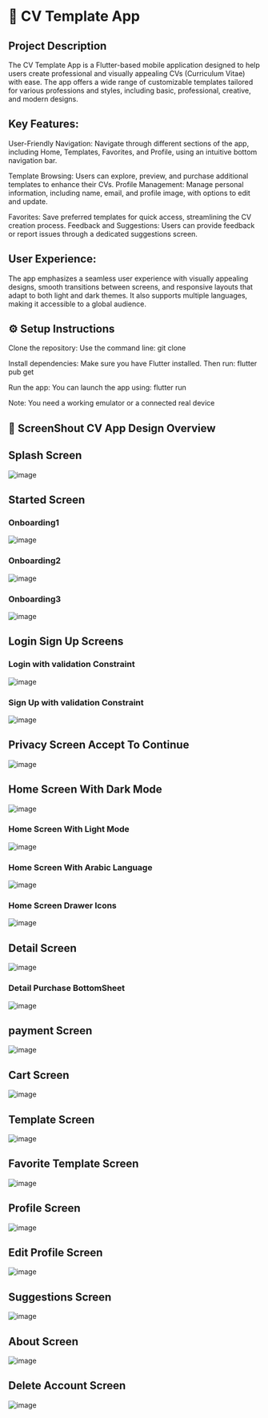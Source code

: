 # 📝 CV Template App

## Project Description
The CV Template App is a Flutter-based mobile application designed to help users create professional and visually appealing CVs (Curriculum Vitae) with ease. The app offers a wide range of customizable templates tailored for various professions and styles, including basic, professional, creative, and modern designs.

## Key Features:
User-Friendly Navigation: Navigate through different sections of the app, including Home, Templates, Favorites, and Profile, using an intuitive bottom navigation bar.

Template Browsing: Users can explore, preview, and purchase additional templates to enhance their CVs.
Profile Management: Manage personal information, including name, email, and profile image, with options to edit and update.

Favorites: Save preferred templates for quick access, streamlining the CV creation process.
Feedback and Suggestions: Users can provide feedback or report issues through a dedicated suggestions screen.

## User Experience:
The app emphasizes a seamless user experience with visually appealing designs, smooth transitions between screens, and responsive layouts that adapt to both light and dark themes. It also supports multiple languages, making it accessible to a global audience.


## ⚙️ Setup Instructions
Clone the repository: Use the command line: git clone <Your Repository Path>

Install dependencies: Make sure you have Flutter installed. Then run: flutter pub get

Run the app: You can launch the app using: flutter run

Note: You need a working emulator or a connected real device


 ## 📱 ScreenShout CV App Design Overview
 
## Splash Screen

![image](https://github.com/user-attachments/assets/9cd348ea-7ccf-4555-acc1-0e2991bd9f12)

## Started Screen

### Onboarding1

![image](https://github.com/user-attachments/assets/0e602fe2-e7b5-474d-88a6-bbc3ff9a8639)


### Onboarding2

![image](https://github.com/user-attachments/assets/56038cca-6e12-4b18-80d1-77596bc70f68)


### Onboarding3

![image](https://github.com/user-attachments/assets/7f37d188-5d54-4bdd-9d4c-5732d3abab5f)


## Login Sign Up Screens

### Login with validation Constraint

![image](https://github.com/user-attachments/assets/014f2db6-6a51-414f-a98f-605baeffdb55)

### Sign Up with validation Constraint

![image](https://github.com/user-attachments/assets/37b69c17-a496-46cc-a693-4ef619395016)

## Privacy Screen Accept To Continue

![image](https://github.com/user-attachments/assets/66eea7df-904c-47da-ba2e-7f334fc570b1)


## Home Screen With Dark Mode
![image](https://github.com/user-attachments/assets/c866ec51-30ca-4c7a-bba9-d06ce5c9c860)

### Home Screen With Light Mode
![image](https://github.com/user-attachments/assets/ce4a447d-d6b0-4ddf-b541-1daf021caace)

### Home Screen With Arabic Language

![image](https://github.com/user-attachments/assets/8b5177d2-d61c-41cd-9547-c5c8851ef747)

### Home Screen Drawer Icons

![image](https://github.com/user-attachments/assets/8844299e-94bd-475f-b611-b0592cefc9a1)


## Detail Screen

![image](https://github.com/user-attachments/assets/aa1b5cfb-ff67-4fe7-a902-caf8f6175f7c)

### Detail Purchase BottomSheet 

![image](https://github.com/user-attachments/assets/3d01d3da-9651-4342-875f-ac7d15e1ed19)


## payment Screen
![image](https://github.com/user-attachments/assets/317bfc4e-e179-4bc6-8e3a-347ed9cc605f)

## Cart Screen

![image](https://github.com/user-attachments/assets/d4ab4970-387b-431e-9f2a-dfebd54804ff)


## Template Screen

![image](https://github.com/user-attachments/assets/90b89084-bed3-4e42-89ab-2b047ec45dd7)


## Favorite Template Screen

![image](https://github.com/user-attachments/assets/2464cd67-5e11-4219-8f0f-bab344ca9fab)


##  Profile Screen

![image](https://github.com/user-attachments/assets/4f81a27f-85c9-44e0-9102-7473a8d3d5a6)

##  Edit Profile Screen

![image](https://github.com/user-attachments/assets/ad5456ec-5fc7-467a-9543-60b97850b046)

## Suggestions Screen
![image](https://github.com/user-attachments/assets/5c42a849-7347-40c8-896b-503b683e41b6)

## About Screen

![image](https://github.com/user-attachments/assets/72bb33f0-70ba-4d87-adf0-17dc0542521d)

## Delete Account Screen
![image](https://github.com/user-attachments/assets/bcb07923-275c-4c1c-9609-13909ec4065c)











